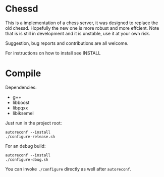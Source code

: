 # Chessd

This is a implementation of a chess server, it was designed to replace the old
chessd. Hopefully the new one is more robust and more effcient.  Note that is
is still in development and it is unstable, use it at your own risk.

Suggestion, bug reports and contributions are all welcome.

For instructions on how to install see INSTALL

# Compile

Dependencies:

* g++
* libboost
* libpqxx
* libiksemel

Just run in the project root:


```
autoreconf --install
./configure-release.sh
```
 
For an debug build:

```
autoreconf --install
./configure-dbug.sh
```

You can invoke `./configure` directly as well after `autoreconf`.
